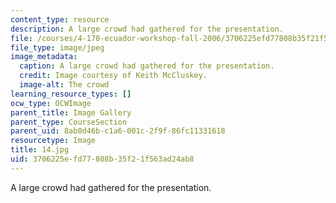 ```yaml
---
content_type: resource
description: A large crowd had gathered for the presentation.
file: /courses/4-170-ecuador-workshop-fall-2006/3706225efd77808b35f21f563ad24ab8_14.jpg
file_type: image/jpeg
image_metadata:
  caption: A large crowd had gathered for the presentation.
  credit: Image courtesy of Keith McCluskey.
  image-alt: The crowd
learning_resource_types: []
ocw_type: OCWImage
parent_title: Image Gallery
parent_type: CourseSection
parent_uid: 8ab0d46b-c1a6-001c-2f9f-86fc11331618
resourcetype: Image
title: 14.jpg
uid: 3706225e-fd77-808b-35f2-1f563ad24ab8
---
```

A large crowd had gathered for the presentation.

